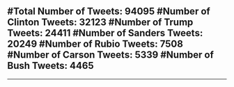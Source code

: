 #Total Number of Tweets: 94095 
#Number of Clinton Tweets: 32123
#Number of Trump Tweets: 24411
#Number of Sanders Tweets: 20249
#Number of Rubio Tweets: 7508
#Number of Carson Tweets: 5339
#Number of Bush Tweets: 4465
---
---
